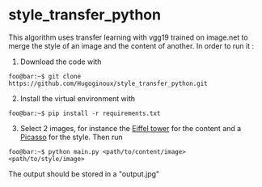 # style_transfer_python

This algorithm uses transfer learning with vgg19 trained on image.net to merge the style of an image and the content of another. In order to run it :

1) Download the code with  

```console
foo@bar:~$ git clone https://github.com/Hugoginoux/style_transfer_python.git
```

2) Install the virtual environment with

```console
foo@bar:~$ pip install -r requirements.txt
```

3) Select 2 images, for instance the [Eiffel tower](https://sirmionebs.it/wp-content/uploads/2020/05/8x5-tour-eiffel-e1589350255566-826x516.jpg) for the content and a [Picasso](https://i.pinimg.com/originals/49/b9/73/49b9736a362a80564cd2ec54598f1bc4.png) for the style. Then run 

```console
foo@bar:~$ python main.py <path/to/content/image> <path/to/style/image>
```

The output should be stored in a "output.jpg"
